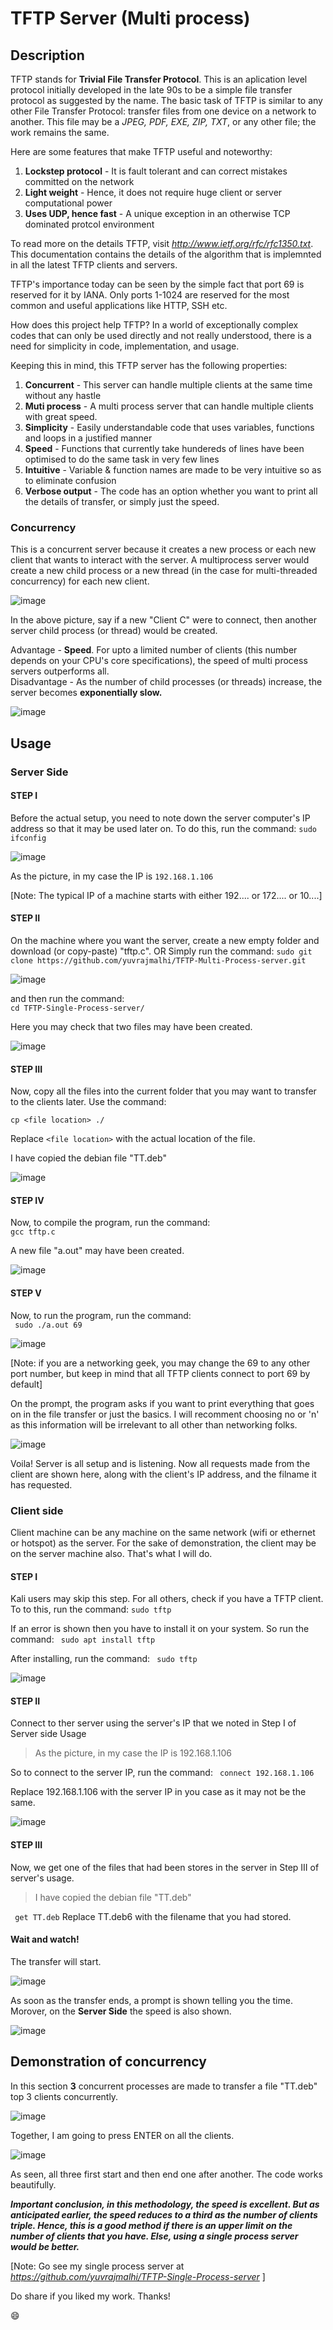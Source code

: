 # TFTP Server (Multi process)
## Description
TFTP stands for **Trivial File Transfer Protocol**. This is an aplication level protocol initially developed in the late 90s to be a simple file transfer protocol as suggested by the name. The basic task of TFTP is similar to any other File Transfer Protocol: transfer files from one device on a network to another. This file may be a _JPEG, PDF, EXE, ZIP, TXT_, or any other file; the work remains the same. 

Here are some features that make TFTP useful and noteworthy:    
  1. __Lockstep protocol__    - It is fault tolerant and can correct mistakes committed on the network   
  2. __Light weight__         - Hence, it does not require huge client or server computational power   
  3. __Uses UDP, hence fast__ - A unique exception in an otherwise TCP dominated protcol environment  

To read more on the details TFTP, visit *http://www.ietf.org/rfc/rfc1350.txt*. This documentation contains the details of the algorithm that is implemnted in all the latest TFTP clients and servers.

TFTP's importance today can be seen by the simple fact that port 69 is reserved for it by IANA. Only ports 1-1024 are reserved for the most common and useful applications like HTTP, SSH etc.

How does this project help TFTP?
In a world of exceptionally complex codes that can only be used directly and not really understood, there is a need for simplicity in code, implementation, and usage.

Keeping this in mind, this TFTP server has the following properties:    
  1. __Concurrent__     - This server can handle multiple clients at the same time without any hastle    
  2. __Muti process__   - A multi process server that can handle multiple clients with great speed.   
  3. __Simplicity__     - Easily understandable code that uses variables, functions and loops in a justified manner     
  4. __Speed__          - Functions that currently take hundereds of lines have been optimised to do the same task in very few lines    
  5. __Intuitive__      - Variable & function names are made to be very intuitive so as to eliminate confusion   
  6. __Verbose output__ - The code has an option whether you want to print all the details of transfer, or simply just the speed.


### Concurrency
This is a concurrent server because it creates a new process or each new client that wants to interact with the server.
A multiprocess server would create a new child process or a new thread (in the case for multi-threaded concurrency) for each new client. 

![image](https://user-images.githubusercontent.com/76866159/106448570-f43f3b00-64a8-11eb-9c48-04cb430ed682.png)   

In the above picture, say if a new "Client C" were to connect, then another server child process (or thread) would be created.

Advantage - **Speed**. For upto a limited number of clients (this number depends on your CPU's core specifications), the speed of multi process servers outperforms all.  
Disadvantage - As the number of child processes (or threads) increase, the server becomes **exponentially slow.**  

![image](https://user-images.githubusercontent.com/76866159/106449420-f6ee6000-64a9-11eb-9cb8-44e45a52c106.png)


## Usage

### Server Side

#### STEP I
Before the actual setup, you need to note down the server computer's IP address so that it may be used later on. 
To do this, run the command:
``` sudo ifconfig ```

![image](https://user-images.githubusercontent.com/76866159/106704965-ffae7580-6612-11eb-882f-fcb0543f951f.png)

As the picture, in my case the IP is ```192.168.1.106``` 

[Note: The typical IP of a machine starts with either 192.... or 172.... or 10....]

#### STEP II
On the machine where you want the server, create a new empty folder and download (or copy-paste) "tftp.c".
        OR
Simply run the command: 
``` sudo git clone https://github.com/yuvrajmalhi/TFTP-Multi-Process-server.git ```

![image](https://user-images.githubusercontent.com/76866159/106705063-37b5b880-6613-11eb-999f-e8d2a3d3f38d.png)

 and then run the command:   
 ``` cd TFTP-Single-Process-server/ ```
 
 Here you may check that two files may have been created.
 
![image](https://user-images.githubusercontent.com/76866159/106705114-561bb400-6613-11eb-96b5-819297cfcb65.png)

#### STEP III
Now, copy all the files into the current folder that you may want to transfer to the clients later.
Use the command:

```cp <file location> ./```

Replace ```<file location>``` with the actual location of the file. 


I have copied the debian file "TT.deb"

![image](https://user-images.githubusercontent.com/76866159/106705228-94b16e80-6613-11eb-9f66-ee623dab95f8.png)


#### STEP IV
Now, to compile the program, run the command:   
 ``` gcc tftp.c ```
 
A new file "a.out" may have been created.

![image](https://user-images.githubusercontent.com/76866159/106705290-aeeb4c80-6613-11eb-8a19-c99a7059a92a.png)

#### STEP V
Now, to run the program, run the command:   
 ``` sudo ./a.out 69```
 
![image](https://user-images.githubusercontent.com/76866159/106705354-ce827500-6613-11eb-8245-4ab8cc826e20.png)

[Note: if you are a networking geek, you may change the 69 to any other port number, but keep in mind that all TFTP clients connect to port 69 by default]

On the prompt, the program asks if you want to print everything that goes on in the file transfer or just the basics.
I will recomment choosing no or 'n' as this information will be irrelevant to all other than networking folks.

![image](https://user-images.githubusercontent.com/76866159/106705400-e1954500-6613-11eb-8e83-f32d8dd65f8a.png)

Voila! Server is all setup and is listening.
Now all requests made from the client are shown here, along with the client's IP address, and the filname it has requested.


### Client side
Client machine can be any machine on the same network (wifi or ethernet or hotspot) as the server. 
For the sake of demonstration, the client may be on the server machine also. That's what I will do.

#### STEP I
Kali users may skip this step.
For all others, check if you have a TFTP client. To to this, run the command:
```sudo tftp```


If an error is shown then you have to install it on your system. So run the command:
``` sudo apt install tftp```

After installing, run the command:
``` sudo tftp```


![image](https://user-images.githubusercontent.com/76866159/106705722-7d26b580-6614-11eb-8adb-bf54083e01de.png)


#### STEP II
Connect to ther server using the server's IP that we noted in Step I of Server side Usage
> As the picture, in my case the IP is 192.168.1.106

So to connect to the server IP, run the command:
``` connect 192.168.1.106```

Replace 192.168.1.106 with the server IP in you case as it may not be the same.

![image](https://user-images.githubusercontent.com/76866159/106705874-c2e37e00-6614-11eb-9967-d6b9df9e0c79.png)


#### STEP III
Now, we get one of the files that had been stores in the server in Step III of server's usage.
> I have copied the debian file "TT.deb"

``` get TT.deb```
Replace TT.deb6 with the filename that you had stored.

#### Wait and watch!
The transfer will start.

![image](https://user-images.githubusercontent.com/76866159/106706325-882e1580-6615-11eb-9a51-11c4f6250dea.png)


As soon as the transfer ends, a prompt is shown telling you the time.
Morover, on the **Server Side** the speed is also shown.

![image](https://user-images.githubusercontent.com/76866159/106706394-a136c680-6615-11eb-984c-36c3c5bc4ba4.png)


## Demonstration of concurrency
In this section **3** concurrent processes are made to transfer a file "TT.deb" top 3 clients concurrently.

![image](https://user-images.githubusercontent.com/76866159/106706632-fc68b900-6615-11eb-96ba-3d5cb3e2a9da.png)

Together, I am going to press ENTER on all the clients.

![image](https://user-images.githubusercontent.com/76866159/106706715-186c5a80-6616-11eb-93c8-e1719d785e2b.png)

As seen, all three first start and then end one after another. The code works beautifully. 


_**Important conclusion, in this methodology, the speed is excellent. But as anticipated earlier, the speed reduces to a third as the number of clients triple.
Hence, this is a good method if there is an upper limit on the number of clients that you have. Else, using a single process server would be better.**_

[Note: Go see my single process server at *https://github.com/yuvrajmalhi/TFTP-Single-Process-server* ]

Do share if you liked my work. Thanks!

:smile:
